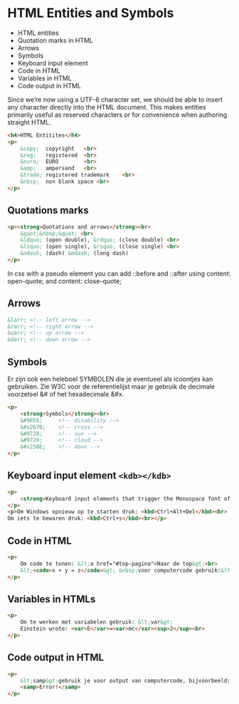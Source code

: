 # HTML Entities and Symbols
- HTML entities
- Quotation marks in HTML
- Arrows
- Symbols
- Keyboard input element
- Code in HTML
- Variables in HTML
- Code output in HTML
   
Since we’re now using a UTF-8 character set, we should be able to insert any character directly into the HTML document. This makes entities primarily useful as reserved characters or for convenience when authoring straight HTML.
```HTML
<h4>HTML Entitites</h4>
<p>
    &copy;  copyright   <br>
    &reg;   registered  <br>
    &euro;  EURO        <br>
    &amp;   ampersand   <br>
    &trade; registered trademark    <br> 
    &nbsp;  non blank space <br>
</p>
```
## Quotations marks
```HTML
<p><strong>Quotations and arrows</strong><br>
    &quot;&nbsp;&quot; <br>
    &ldquo; (open double), &rdquo; (close double) <br>
    &lsquo; (open single), &rsquo; (close single) <br>
    &ndash; (dash) &mdash; (long dash) 
</p>
```
In css with a pseudo element you can add ::before and ::after using content: open-quote; and content: close-quote;

## Arrows
```HTML
&larr; <!-- left arrow -->
&rarr; <!-- right arrow -->
&uarr; <!-- up arrow -->
&darr; <!-- down arrow -->
```

## Symbols
Er zijn ook een heleboel SYMBOLEN die je eventueel als icoontjes kan gebruiken. Zie W3C voor de referentielijst maar je gebruik de decimale voorzetsel &# of het hexadecimale &#x.
```HTML
<p>
    <strong>Symbols</strong><br>
    &#9855;     <!-- disability -->     
    &#x2670;    <!-- cross -->
    &#9728;     <!-- sun -->
    &#9729;     <!-- cloud -->
    &#x25BE;    <!-- down -->
</p>
```
## Keyboard input element `<kdb></kdb>` 
```HTML
<p>
    <strong>Keyboard input elements that trigger the Monospace font of the browser.</strong>
</p>
<p>Om Windows opnieuw op te starten druk: <kbd>Ctrl+Alt+Del</kbd><br>
Om iets te bewaren druk: <kbd>Ctrl+s</kbd><br></p>
```

## Code in HTML
```HTML
<p>
    Om code te tonen: &lt;a href="#top-pagina">Naar de top&gt;<br>
    &lt;<code>x + y = z</code>&gt; &nbsp;voor computercode gebruik:&lt;code&gt;<br>
</p>
```

## Variables in HTMLs
```HTML
<p>
    Om te werken met variabelen gebruik: &lt;var&gt;
    Einstein wrote: <var>E</var>=<var>mc</var><sup>2</sup><br>
</p>
```
## Code output in HTML
```HTML
<p>
    &lt;samp&gt;gebruik je voor output van computercode, bijvoorbeeld:
    <samp>Error!</samp>
</p>